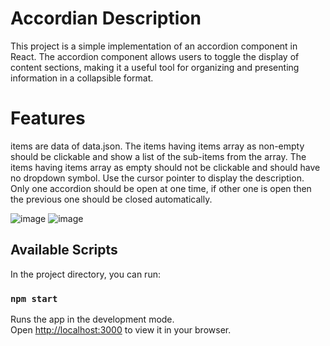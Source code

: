 # Accordian Description

This project is a simple implementation of an accordion component in React. The accordion component allows users to toggle the display of content sections, making it a useful tool for organizing and presenting information in a collapsible format.

# Features
items are data of data.json.
The items having items array as non-empty should be clickable and show a list of the sub-items from the array.
The items having items array as empty should not be clickable and should have no dropdown symbol.
Use the cursor pointer to display the description.
Only one accordion should be open at one time, if other one is open then the previous one should be closed automatically.

![image](https://github.com/Abhinav-gupta103/Accordian/assets/101502988/6f5a2974-d206-4866-a265-5041ac12eb4f)
![image](https://github.com/Abhinav-gupta103/Accordian/assets/101502988/87a329b5-5862-473b-9e0e-e164d6bc507b)



## Available Scripts

In the project directory, you can run:

### `npm start`

Runs the app in the development mode.\
Open [http://localhost:3000](http://localhost:3000) to view it in your browser.
